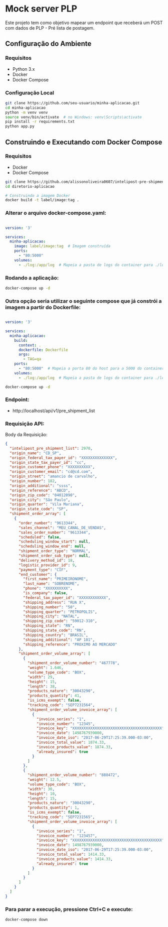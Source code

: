 # Mock server PLP

Este projeto tem como objetivo mapear um endpoint que receberá um POST com dados de PLP - Pré lista de postagem.

## Configuração do Ambiente

### Requisitos

- Python 3.x
- Docker
- Docker Compose

### Configuração Local

```bash
git clone https://github.com/seu-usuario/minha-aplicacao.git
cd minha-aplicacao
python -m venv venv
source venv/bin/activate  # no Windows: venv\Scripts\activate
pip install -r requirements.txt
python app.py
```

## Construindo e Executando com Docker Compose
### Requisitos
- Docker
- Docker Compose

```bash	
git clone https://github.com/alissonoliveira0607/intelipost-pre-shipment-list.git
cd diretorio-aplicacao

# Construindo a imagem Docker
docker build -t label/image:tag .
```

### Alterar o arquivo docker-compose.yaml:
```yaml

version: '3'

services:
  minha-aplicacao:
    image: label/image:tag  # Imagem construída
    ports:
      - "80:5000"
    volumes:
      - ./log:/app/log  # Mapeia a pasta de logs do container para ./logs na máquina local

```

### Rodando a aplicação:
```bash
docker-compose up -d
```

### Outra opção seria utilizar o seguinte compose que já constrói a imagem a partir do Dockerfile:

```yaml

version: '3'

services:
  minha-aplicacao:
    build:
      context: .
      dockerfile: Dockerfile
      args:
        - TAG=qa
    ports:
      - "80:5000"  # Mapeia a porta 80 do host para a 5000 do container - aplicação
    volumes:
      - ./log:/app/log  # Mapeia a pasta de logs do container para ./logs na máquina local

```

```bash
docker-compose up -d
```
### Endpoint:

- http://localhost/api/v1/pre_shipment_list

### Requisição API:
Body da Requisição:
```json
{
  "intelipost_pre_shipment_list": 2970,
  "origin_name": "CD_SP",
  "origin_federal_tax_payer_id": "XXXXXXXXXXXXXX",
  "origin_state_tax_payer_id": "cc",
  "origin_customer_phone": "XXXXXXXXXX",
  "origin_customer_email": "cd@cd.com",
  "origin_street": "amancio de carvalho",
  "origin_number": 182,
  "origin_additional": "ssss",
  "origin_reference": "ABCD",
  "origin_zip_code": "04012090",
  "origin_city": "São Paulo",
  "origin_quarter": "Vila Mariana",
  "origin_state_code": "SP",
  "shipment_order_array": [
    {
      "order_number": "9613344",
      "sales_channel": "MEU_CANAL_DE_VENDAS",
      "sales_order_number": "9613344",
      "scheduled": false,
      "scheduling_window_start": null,
      "scheduling_window_end": null,
      "shipment_order_type": "NORMAL",
      "shipment_order_sub_type": null,
      "delivery_method_id": 18,
      "logistic_provider_id": 9,
      "payment_type": "CIF",
      "end_customer": {
        "first_name": "PRIMEIRONOME",
        "last_name": "SOBRENOME",
        "phone": "XXXXXXXXXX",
        "is_company": false,
        "federal_tax_payer_id": "XXXXXXXXXXXX",
        "shipping_address": "RUA X",
        "shipping_number": "50",
        "shipping_quarter": "PETROPOLIS",
        "shipping_city": "NATAL",
        "shipping_zip_code": "59012-310",
        "shipping_state": "RN",
        "shipping_state_code": "RN",
        "shipping_country": "BRASIL",
        "shipping_additional": "AP 101",
        "shipping_reference": "PROXIMO AO MERCADO"
      },
      "shipment_order_volume_array": [
        {
          "shipment_order_volume_number": "467778",
          "weight": 1.646,
          "volume_type_code": "BOX",
          "width": 29,
          "height": 15,
          "length": 38,
          "products_nature": "30043290",
          "products_quantity": 41,
          "is_icms_exempt": false,
          "tracking_code": "SEP7231564",
          "shipment_order_volume_invoice_array": [
            {
              "invoice_series": "1",
              "invoice_number": "12345",
              "invoice_key": "XXXXXXXXXXXXXXXXXXXXXXXXXXXXXXXXXXXXXXXX",
              "invoice_date": 1498767939000,
              "invoice_date_iso": "2017-06-29T17:25:39.000-03:00",
              "invoice_total_value": 1874.33,
              "invoice_products_value": 1874.33,
              "already_insured": true
            }
          ]
        },
        {
          "shipment_order_volume_number": "888472",
          "weight": 12.5,
          "volume_type_code": "BOX",
          "width": 30,
          "height": 10,
          "length": 15,
          "products_nature": "30043290",
          "products_quantity": 1,
          "is_icms_exempt": false,
          "tracking_code": "SEP7231565",
          "shipment_order_volume_invoice_array": [
            {
              "invoice_series": "1",
              "invoice_number": "123457",
              "invoice_key": "XXXXXXXXXXXXXXXXXXXXXXXXXXXXXXXXXXXXXXXX",
              "invoice_date": 1498767939000,
              "invoice_date_iso": "2017-06-29T17:25:39.000-03:00",
              "invoice_total_value": 1414.33,
              "invoice_products_value": 1414.33,
              "already_insured": true
            }
          ]
        }
      ]
    }
  ]
}

```

### Para parar a execução, pressione Ctrl+C e execute:
```bash
docker-compose down
```